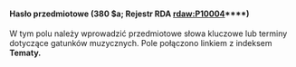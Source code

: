 #### **Hasło przedmiotowe (380 $a;** **Rejestr RDA [rdaw:P10](http://www.rdaregistry.info/Elements/w/#P10004)[004](http://www.rdaregistry.info/Elements/w/#P10004)****)**
W tym polu należy wprowadzić przedmiotowe słowa kluczowe lub terminy dotyczące gatunków muzycznych. Pole połączono linkiem z indeksem **Tematy.**